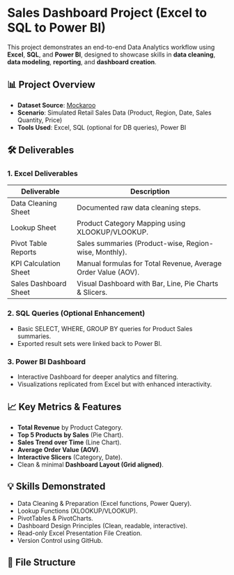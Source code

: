 # Sales Dashboard Project (Excel to SQL to Power BI)

This project demonstrates an end-to-end Data Analytics workflow using **Excel**, **SQL**, and **Power BI**, designed to showcase skills in **data cleaning**, **data modeling**, **reporting**, and **dashboard creation**.

## 📊 Project Overview
- **Dataset Source**: [Mockaroo](https://mockaroo.com/)
- **Scenario**: Simulated Retail Sales Data (Product, Region, Date, Sales Quantity, Price)
- **Tools Used**: Excel, SQL (optional for DB queries), Power BI

## 🛠 Deliverables
### 1. Excel Deliverables
| Deliverable | Description |
|-------------|-------------|
| Data Cleaning Sheet | Documented raw data cleaning steps. |
| Lookup Sheet | Product Category Mapping using XLOOKUP/VLOOKUP. |
| Pivot Table Reports | Sales summaries (Product-wise, Region-wise, Monthly). |
| KPI Calculation Sheet | Manual formulas for Total Revenue, Average Order Value (AOV). |
| Sales Dashboard Sheet | Visual Dashboard with Bar, Line, Pie Charts & Slicers. |

### 2. SQL Queries (Optional Enhancement)
- Basic SELECT, WHERE, GROUP BY queries for Product Sales summaries.
- Exported result sets were linked back to Power BI.

### 3. Power BI Dashboard
- Interactive Dashboard for deeper analytics and filtering.
- Visualizations replicated from Excel but with enhanced interactivity.

## 📈 Key Metrics & Features
- **Total Revenue** by Product Category.
- **Top 5 Products by Sales** (Pie Chart).
- **Sales Trend over Time** (Line Chart).
- **Average Order Value (AOV)**.
- **Interactive Slicers** (Category, Date).
- Clean & minimal **Dashboard Layout (Grid aligned)**.

## 💡 Skills Demonstrated
- Data Cleaning & Preparation (Excel functions, Power Query).
- Lookup Functions (XLOOKUP/VLOOKUP).
- PivotTables & PivotCharts.
- Dashboard Design Principles (Clean, readable, interactive).
- Read-only Excel Presentation File Creation.
- Version Control using GitHub.

## 📂 File Structure
